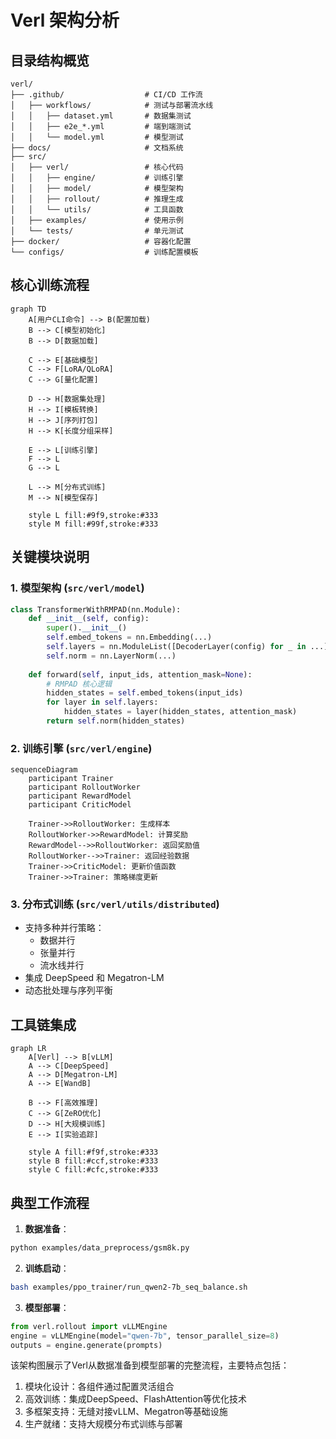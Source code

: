 # Verl 架构分析

## 目录结构概览

```text
verl/
├── .github/                  # CI/CD 工作流
│   ├── workflows/            # 测试与部署流水线
│   │   ├── dataset.yml       # 数据集测试
│   │   ├── e2e_*.yml         # 端到端测试
│   │   └── model.yml         # 模型测试
├── docs/                     # 文档系统
├── src/
│   ├── verl/                 # 核心代码
│   │   ├── engine/           # 训练引擎
│   │   ├── model/            # 模型架构
│   │   ├── rollout/          # 推理生成
│   │   └── utils/            # 工具函数
│   ├── examples/             # 使用示例
│   └── tests/                # 单元测试
├── docker/                   # 容器化配置
└── configs/                  # 训练配置模板
```

## 核心训练流程

```mermaid
graph TD
    A[用户CLI命令] --> B(配置加载)
    B --> C[模型初始化]
    B --> D[数据加载]
    
    C --> E[基础模型]
    C --> F[LoRA/QLoRA]
    C --> G[量化配置]
    
    D --> H[数据集处理]
    H --> I[模板转换]
    H --> J[序列打包]
    H --> K[长度分组采样]
    
    E --> L[训练引擎]
    F --> L
    G --> L
    
    L --> M[分布式训练]
    M --> N[模型保存]
    
    style L fill:#9f9,stroke:#333
    style M fill:#99f,stroke:#333
```

## 关键模块说明

### 1. 模型架构 (`src/verl/model`)
```python
class TransformerWithRMPAD(nn.Module):
    def __init__(self, config):
        super().__init__()
        self.embed_tokens = nn.Embedding(...)
        self.layers = nn.ModuleList([DecoderLayer(config) for _ in ...])
        self.norm = nn.LayerNorm(...)
        
    def forward(self, input_ids, attention_mask=None):
        # RMPAD 核心逻辑
        hidden_states = self.embed_tokens(input_ids)
        for layer in self.layers:
            hidden_states = layer(hidden_states, attention_mask)
        return self.norm(hidden_states)
```

### 2. 训练引擎 (`src/verl/engine`)
```mermaid
sequenceDiagram
    participant Trainer
    participant RolloutWorker
    participant RewardModel
    participant CriticModel
    
    Trainer->>RolloutWorker: 生成样本
    RolloutWorker->>RewardModel: 计算奖励
    RewardModel-->>RolloutWorker: 返回奖励值
    RolloutWorker-->>Trainer: 返回经验数据
    Trainer->>CriticModel: 更新价值函数
    Trainer->>Trainer: 策略梯度更新
```

### 3. 分布式训练 (`src/verl/utils/distributed`)
- 支持多种并行策略：
  - 数据并行
  - 张量并行
  - 流水线并行
- 集成 DeepSpeed 和 Megatron-LM
- 动态批处理与序列平衡

## 工具链集成

```mermaid
graph LR
    A[Verl] --> B[vLLM]
    A --> C[DeepSpeed]
    A --> D[Megatron-LM]
    A --> E[WandB]
    
    B --> F[高效推理]
    C --> G[ZeRO优化]
    D --> H[大规模训练]
    E --> I[实验追踪]
    
    style A fill:#f9f,stroke:#333
    style B fill:#ccf,stroke:#333
    style C fill:#cfc,stroke:#333
```

## 典型工作流程

1. **数据准备**：
```bash
python examples/data_preprocess/gsm8k.py
```

2. **训练启动**：
```bash
bash examples/ppo_trainer/run_qwen2-7b_seq_balance.sh
```

3. **模型部署**：
```python
from verl.rollout import vLLMEngine
engine = vLLMEngine(model="qwen-7b", tensor_parallel_size=8)
outputs = engine.generate(prompts)
```

该架构图展示了Verl从数据准备到模型部署的完整流程，主要特点包括：

1. 模块化设计：各组件通过配置灵活组合
2. 高效训练：集成DeepSpeed、FlashAttention等优化技术
3. 多框架支持：无缝对接vLLM、Megatron等基础设施
4. 生产就绪：支持大规模分布式训练与部署 